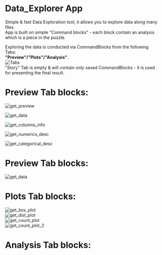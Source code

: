 # Data_Explorer App

Simple & fast Data Exploration tool, it allows you to explore data along many files.  
App is built on simple "Command blocks" - each block contain an analysis which is a piece in the puzzle.  

Exploring the data is conducted via CommandBlocks from the following Tabs:  
**"Preview"/"Plots"/"Analysis"**.  
![Tabs](screenshots/tabs.png)  
"Story" Tab is empty & will contain only saved CommandBlocks - it is used for presenting the final result.  

  
# Preview Tab blocks:
![get_preview](screenshots/get_preview.png)

![get_data](screenshots/get_data.png)

![get_columns_info](screenshots/get_columns_info.png)

![get_numerics_desc](screenshots/get_numerics_desc.png)

![get_categorical_desc](screenshots/get_categorical_desc.png)

# Preview Tab blocks:
![get_data](screenshots/get_data.png)  

# Plots Tab blocks:
![get_box_plot](screenshots/get_box_plot.png)  
![get_dist_plot](screenshots/get_dist_plot.png)  
![get_count_plot](screenshots/get_count_plot.png)  
![get_count_plot_2](screenshots/get_count_plot_2.png)  


# Analysis Tab blocks:






